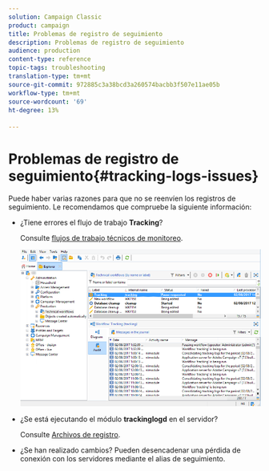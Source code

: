 ```yaml
---
solution: Campaign Classic
product: campaign
title: Problemas de registro de seguimiento
description: Problemas de registro de seguimiento
audience: production
content-type: reference
topic-tags: troubleshooting
translation-type: tm+mt
source-git-commit: 972885c3a38bcd3a260574bacbb3f507e11ae05b
workflow-type: tm+mt
source-wordcount: '69'
ht-degree: 13%

---
```



# Problemas de registro de seguimiento{#tracking-logs-issues}

Puede haber varias razones para que no se reenvíen los registros de seguimiento. Le recomendamos que compruebe la siguiente información:

* ¿Tiene errores el flujo de trabajo **Tracking**?

   Consulte [flujos de trabajo técnicos de monitoreo](../../workflow/using/monitoring-technical-workflows.md).

   ![](assets/tracking_scheduled_task.png)

* ¿Se está ejecutando el módulo **trackinglogd** en el servidor?

   Consulte [Archivos de registro](../../production/using/log-files.md).

* ¿Se han realizado cambios? Pueden desencadenar una pérdida de conexión con los servidores mediante el alias de seguimiento.

